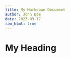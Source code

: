 ```yaml
---
title: My Markdown Document
author: John Doe
date: 2023-03-17
raw_html: true
---
```

<link rel="stylesheet" href="style.css">

# My Heading
